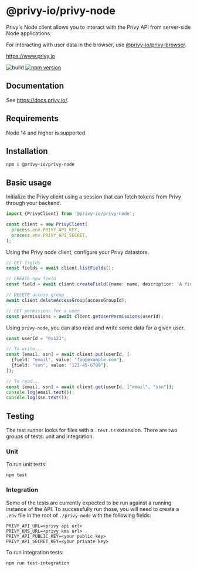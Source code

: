 # @privy-io/privy-node

Privy's Node client allows you to interact with the Privy API from server-side Node applications.

For interacting with user data in the browser, use [@privy-io/privy-browser](https://www.npmjs.com/package/@privy-io/privy-browser).

https://www.privy.io

![build](https://github.com/privy-io/privy-js/actions/workflows/tests.yml/badge.svg)
[![npm version](https://badge.fury.io/js/@privy-io%2Fprivy-node.svg)](https://www.npmjs.com/package/@privy-io/privy-node)


## Documentation

See https://docs.privy.io/.

## Requirements

Node 14 and higher is supported.

## Installation

```
npm i @privy-io/privy-node
```

## Basic usage

Initialize the Privy client using a session that can fetch tokens from Privy through your backend.

```typescript
import {PrivyClient} from '@privy-io/privy-node';

const client = new PrivyClient(
  process.env.PRIVY_API_KEY,
  process.env.PRIVY_API_SECRET,
);
```

Using the Privy node client, configure your Privy datastore.

```typescript
// GET fields
const fields = await client.listFields();

// CREATE new field
const field = await client.createField({name: name, description: 'A field'});

// DELETE access group
await client.deleteAccessGroup(accessGroupId);

// GET permisions for a user
const permissions = await client.getUserPermissions(userId);
```

Using `privy-node`, you can also read and write some data for a given user.

```typescript
const userId = "0x123";

// To write...
const [email, ssn] = await client.put(userId, [
  {field: "email", value: "foo@example.com"},
  {field: "ssn", value: "123-45-6789"},
]);

// To read...
const [email, ssn] = await client.get(userId, ["email", "ssn"]);
console.log(email.text());
console.log(ssn.text());
```

## Testing

The test runner looks for files with a `.test.ts` extension. There are two groups of tests: unit and integration.

### Unit

To run unit tests:

```
npm test
```

### Integration

Some of the tests are currently expected to be run against a running instance of the API. To successfully run those, you will need to create a `.env` file in the root of `./privy-node` with the following fields:

```
PRIVY_API_URL=<privy api url>
PRIVY_KMS_URL=<privy kms url>
PRIVY_API_PUBLIC_KEY=<your public key>
PRIVY_API_SECRET_KEY=<your private key>
```

To run integration tests:

```
npm run test-integration
```

